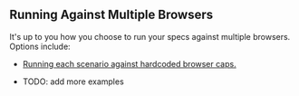 ## Running Against Multiple Browsers

It's up to you how you choose to run your specs against multiple browsers. Options include:

* [Running each scenario against hardcoded browser caps.](HARDCODEDCAPS.md)

* TODO: add more examples
